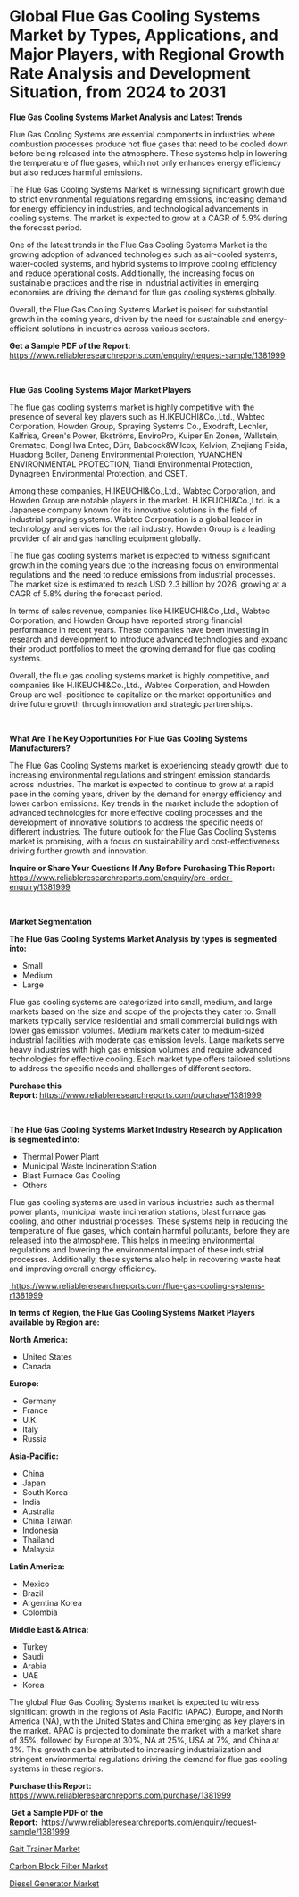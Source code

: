 <p><h1>Global Flue Gas Cooling Systems Market by Types, Applications, and Major Players, with Regional Growth Rate Analysis and Development Situation, from 2024 to 2031</h1></p><p><strong>Flue Gas Cooling Systems Market Analysis and Latest Trends</strong></p>
<p><p>Flue Gas Cooling Systems are essential components in industries where combustion processes produce hot flue gases that need to be cooled down before being released into the atmosphere. These systems help in lowering the temperature of flue gases, which not only enhances energy efficiency but also reduces harmful emissions.</p><p>The Flue Gas Cooling Systems Market is witnessing significant growth due to strict environmental regulations regarding emissions, increasing demand for energy efficiency in industries, and technological advancements in cooling systems. The market is expected to grow at a CAGR of 5.9% during the forecast period.</p><p>One of the latest trends in the Flue Gas Cooling Systems Market is the growing adoption of advanced technologies such as air-cooled systems, water-cooled systems, and hybrid systems to improve cooling efficiency and reduce operational costs. Additionally, the increasing focus on sustainable practices and the rise in industrial activities in emerging economies are driving the demand for flue gas cooling systems globally.</p><p>Overall, the Flue Gas Cooling Systems Market is poised for substantial growth in the coming years, driven by the need for sustainable and energy-efficient solutions in industries across various sectors.</p></p>
<p><strong>Get a Sample PDF of the Report:&nbsp;</strong> <a href="https://www.reliableresearchreports.com/enquiry/request-sample/1381999">https://www.reliableresearchreports.com/enquiry/request-sample/1381999</a></p>
<p>&nbsp;</p>
<p><strong>Flue Gas Cooling Systems Major Market Players</strong></p>
<p><p>The flue gas cooling systems market is highly competitive with the presence of several key players such as H.IKEUCHI&Co.,Ltd., Wabtec Corporation, Howden Group, Spraying Systems Co., Exodraft, Lechler, Kalfrisa, Green's Power, Ekströms, EnviroPro, Kuiper En Zonen, Wallstein, Crematec, DongHwa Entec, Dürr, Babcock&Wilcox, Kelvion, Zhejiang Feida, Huadong Boiler, Daneng Environmental Protection, YUANCHEN ENVIRONMENTAL PROTECTION, Tiandi Environmental Protection, Dynagreen Environmental Protection, and CSET.</p><p>Among these companies, H.IKEUCHI&Co.,Ltd., Wabtec Corporation, and Howden Group are notable players in the market. H.IKEUCHI&Co.,Ltd. is a Japanese company known for its innovative solutions in the field of industrial spraying systems. Wabtec Corporation is a global leader in technology and services for the rail industry. Howden Group is a leading provider of air and gas handling equipment globally.</p><p>The flue gas cooling systems market is expected to witness significant growth in the coming years due to the increasing focus on environmental regulations and the need to reduce emissions from industrial processes. The market size is estimated to reach USD 2.3 billion by 2026, growing at a CAGR of 5.8% during the forecast period.</p><p>In terms of sales revenue, companies like H.IKEUCHI&Co.,Ltd., Wabtec Corporation, and Howden Group have reported strong financial performance in recent years. These companies have been investing in research and development to introduce advanced technologies and expand their product portfolios to meet the growing demand for flue gas cooling systems.</p><p>Overall, the flue gas cooling systems market is highly competitive, and companies like H.IKEUCHI&Co.,Ltd., Wabtec Corporation, and Howden Group are well-positioned to capitalize on the market opportunities and drive future growth through innovation and strategic partnerships.</p></p>
<p>&nbsp;</p>
<p><strong>What Are The Key Opportunities For Flue Gas Cooling Systems Manufacturers?</strong></p>
<p><p>The Flue Gas Cooling Systems market is experiencing steady growth due to increasing environmental regulations and stringent emission standards across industries. The market is expected to continue to grow at a rapid pace in the coming years, driven by the demand for energy efficiency and lower carbon emissions. Key trends in the market include the adoption of advanced technologies for more effective cooling processes and the development of innovative solutions to address the specific needs of different industries. The future outlook for the Flue Gas Cooling Systems market is promising, with a focus on sustainability and cost-effectiveness driving further growth and innovation.</p></p>
<p><strong>Inquire or Share Your Questions If Any Before Purchasing This Report:</strong> <a href="https://www.reliableresearchreports.com/enquiry/pre-order-enquiry/1381999">https://www.reliableresearchreports.com/enquiry/pre-order-enquiry/1381999</a></p>
<p>&nbsp;</p>
<p><strong>Market Segmentation</strong></p>
<p><strong>The Flue Gas Cooling Systems Market Analysis by types is segmented into:</strong></p>
<p><ul><li>Small</li><li>Medium</li><li>Large</li></ul></p>
<p><p>Flue gas cooling systems are categorized into small, medium, and large markets based on the size and scope of the projects they cater to. Small markets typically service residential and small commercial buildings with lower gas emission volumes. Medium markets cater to medium-sized industrial facilities with moderate gas emission levels. Large markets serve heavy industries with high gas emission volumes and require advanced technologies for effective cooling. Each market type offers tailored solutions to address the specific needs and challenges of different sectors.</p></p>
<p><strong>Purchase this Report:&nbsp;</strong><a href="https://www.reliableresearchreports.com/purchase/1381999">https://www.reliableresearchreports.com/purchase/1381999</a></p>
<p>&nbsp;</p>
<p><strong>The Flue Gas Cooling Systems Market Industry Research by Application is segmented into:</strong></p>
<p><ul><li>Thermal Power Plant</li><li>Municipal Waste Incineration Station</li><li>Blast Furnace Gas Cooling</li><li>Others</li></ul></p>
<p><p>Flue gas cooling systems are used in various industries such as thermal power plants, municipal waste incineration stations, blast furnace gas cooling, and other industrial processes. These systems help in reducing the temperature of flue gases, which contain harmful pollutants, before they are released into the atmosphere. This helps in meeting environmental regulations and lowering the environmental impact of these industrial processes. Additionally, these systems also help in recovering waste heat and improving overall energy efficiency.</p></p>
<p><a href="https://www.reliableresearchreports.com/flue-gas-cooling-systems-r1381999">&nbsp;https://www.reliableresearchreports.com/flue-gas-cooling-systems-r1381999</a></p>
<p><strong>In terms of Region, the Flue Gas Cooling Systems Market Players available by Region are:</strong></p>
<p>
    <p> <strong> North America: </strong>
        <ul>
            <li>United States</li>
            <li>Canada</li>
        </ul>
        </p> 
    <p> <strong> Europe: </strong>
        <ul>
            <li>Germany</li>
            <li>France</li>
            <li>U.K.</li>
            <li>Italy</li>
            <li>Russia</li>
        </ul>
        </p> 
    <p> <strong> Asia-Pacific: </strong>
        <ul>
            <li>China</li>
            <li>Japan</li>
            <li>South Korea</li>
            <li>India</li>
            <li>Australia</li>
            <li>China Taiwan</li>
            <li>Indonesia</li>
            <li>Thailand</li>
            <li>Malaysia</li>
        </ul>
        </p> 
    <p> <strong> Latin America: </strong>
        <ul>
            <li>Mexico</li>
            <li>Brazil</li>
            <li>Argentina Korea</li>
            <li>Colombia</li>
        </ul>
        </p> 
    <p> <strong> Middle East & Africa: </strong>
        <ul>
            <li>Turkey</li>
            <li>Saudi</li>
            <li>Arabia</li>
            <li>UAE</li>
            <li>Korea</li>
        </ul>
    </p>
    </p>
<p><p>The global Flue Gas Cooling Systems market is expected to witness significant growth in the regions of Asia Pacific (APAC), Europe, and North America (NA), with the United States and China emerging as key players in the market. APAC is projected to dominate the market with a market share of 35%, followed by Europe at 30%, NA at 25%, USA at 7%, and China at 3%. This growth can be attributed to increasing industrialization and stringent environmental regulations driving the demand for flue gas cooling systems in these regions.</p></p>
<p><strong>Purchase this Report: </strong><a href="https://www.reliableresearchreports.com/purchase/1381999">https://www.reliableresearchreports.com/purchase/1381999</a></p>
<p>&nbsp;<strong>Get a Sample PDF of the Report:&nbsp;&nbsp;</strong><a href="https://www.reliableresearchreports.com/enquiry/request-sample/1381999">https://www.reliableresearchreports.com/enquiry/request-sample/1381999</a></p>
<p><strong></strong></p>
<p><p><a href="https://www.linkedin.com/pulse/analyzing-gait-trainer-market-global-industry-perspective-forecast-mllrc?trackingId=cha7sr7hIMXNlVz0DI6dzw%3D%3D">Gait Trainer Market</a></p><p><a href="https://issuu.com/reportprime-2/docs/carbon-block-filter-market-size-2030.pptx">Carbon Block Filter Market</a></p><p><a href="https://www.linkedin.com/pulse/diesel-generator-market-size-outlook-forecast-2024-2031-fgnxe?trackingId=aCu9rPN0E%2FhmhAXfZTT7Mw%3D%3D">Diesel Generator Market</a></p></p>